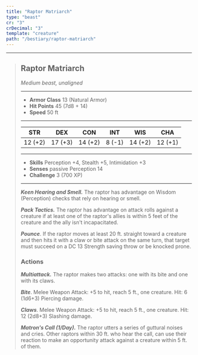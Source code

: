 ```yaml
---
title: "Raptor Matriarch"
type: "beast"
cr: "3"
crDecimal: "3"
template: "creature"
path: "/bestiary/raptor-matriarch"
---
```


___
>
> ## Raptor Matriarch
>*Medium beast, unaligned*
> ___
>
> - **Armor Class** 13 (Natural Armor)
> - **Hit Points** 45 (7d8 + 14)
> - **Speed** 50 ft
> ___
>
>|STR|DEX|CON|INT|WIS|CHA|
>|:---:|:---:|:---:|:---:|:---:|:---:|
>|12 (+2)|17 (+3)|14 (+2)|8 (-1)|14 (+2)|12 (+1)|
> ___
>
> - **Skills** Perception +4, Stealth +5, Intimidation +3
> - **Senses** passive Perception 14
> - **Challenge** 3 (700 XP)
> ___
>
> ***Keen Hearing and Smell.*** The raptor has advantage on Wisdom (Perception) checks that rely on hearing or smell.
>
> ***Pack Tactics.*** The raptor has advantage on attack rolls against a creature if at least one of the raptor's allies is within 5 feet of the creature and the ally isn't incapacitated.
>
> ***Pounce***. If the raptor moves at least 20 ft. straight toward a creature and then hits it with a claw or bite attack on the same turn, that target must succeed on a DC 13 Strength saving throw or be knocked prone.
>
> ### Actions
> ***Multiattack.*** The raptor makes two attacks: one with its bite and one with its claws.
>
> ***Bite***. Melee Weapon Attack: +5 to hit, reach 5 ft., one creature. Hit: 6 (1d6+3) Piercing damage.
>
> ***Claws***. Melee Weapon Attack: +5 to hit, reach 5 ft., one creature. Hit: 12 (2d8+3) Slashing damage.
>
> ***Matron's Call (1/Day).*** The raptor utters a series of guttural noises and cries. Other raptors within 30 ft. who hear the call, can use their reaction to make an opportunity attack against a creature within 5 ft. of them.
